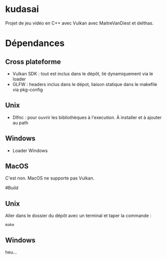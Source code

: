 # kudasai

Projet de jeu vidéo en C++ avec Vulkan avec MaitreVanDiest et delthas.

# Dépendances
## Cross plateforme
- Vulkan SDK : tout est inclus dans le dépôt, lié dynamiquement via le loader
- GLFW : headers inclus dans le dépot, liaison statique dans le makefile via pkg-config
## Unix
- Dlfnc : pour ouvrir les bibliothèques à l'execution. À installer et à ajouter au path
## Windows
- Loader Windows
## MacOS
C'est non. MacOS ne supporte pas Vulkan.

#Build
## Unix
Aller dans le dossier du dépôt avec un terminal et taper la commande :
```shell
make
```
## Windows
heu...
